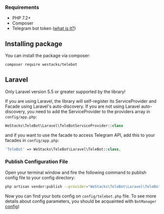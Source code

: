 ### Requirements

- PHP 7.2+
- Composer
- Telegram bot token ([what is it?](https://core.telegram.org/bots/api#authorizing-your-bot))

## Installing package

You can install the package via composer:

```bash
composer require westacks/telebot
```

## Laravel

Only Laravel version 5.5 or greater supported by the library!

If you are using Laravel, the library will self-register its ServiceProvider and Facade using Laravel's auto-discovery. If you are not using Laravel auto-discovery, you need to add the ServiceProvider to the providers array in `config/app.php`:

```php 
WeStacks\TeleBot\Laravel\TeleBotServiceProvider::class
```

and if you want to use the facade to access Telegram API, add this to your facades in `config/app.php`:

```php
'TeleBot' => WeStacks\TeleBot\Laravel\TeleBot::class,
```

### Publish Configuration File

Open your terminal window and fire the following command to publish config file to your config directory:

```bash
php artisan vendor:publish --provider="WeStacks\TeleBot\Laravel\TeleBotServiceProvider"
```
Now you can find your bots config on `config/telebot.php` file. To see more details about config parameters, you should be acquainted with `BotManager` [config](configuration.md#bot-manager-config))